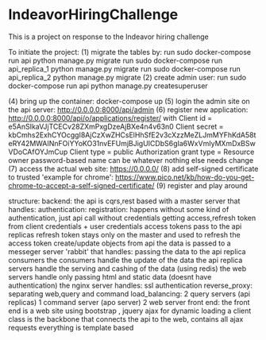 # IndeavorHiringChallenge
This is a project on response to the Indeavor hiring challenge

To initiate the project:
(1) migrate the tables by:
run sudo docker-compose run api python manage.py migrate
run sudo docker-compose run api_replica_1 python manage.py migrate
run sudo docker-compose run api_replica_2 python manage.py migrate
(2) create admin user:
run sudo docker-compose run api python manage.py createsuperuser

(4) bring up the container:
docker-compose up
(5) login the admin site on the api server:
http://0.0.0.0:8000/api/admin
(6) register new application:
http://0.0.0.0:8000/api/o/applications/register/
with Client id = e5AnSIkaVJjTCECv28ZXmPxgDzeAjBXe4n4v63n0
     Client secret = kbCmhs2ExhCYOcggI8AjCzXwZHCsElHhSfE2v3cXzzMeZLJmMYFhKdA58teRY42MWAINnFOiYYoKO31nvEFUmjBJigUICDbS6gIa6WxVmIyMXmDxBSwVDoCAfOYJmCup
     Client type = public
     Authorization grant type = Resource owner password-based
name can be whatever
nothing else needs change
(7) access the actual web site:
https://0.0.0.0/
(8) add self-signed certificate to trusted
    'example for chrome':
    https://www.pico.net/kb/how-do-you-get-chrome-to-accept-a-self-signed-certificate/
(9) register and play around

structure:
backend:
  the api is cqrs,rest based
    with a master server that handles:
      authentication:
        registration:
          happens without some kind of authentication, just api call without credentials
        getting access,refresh token from client credentials + user credentials
          access tokens pass to the api replicas
          refresh token stays only on the master and used to refresh the access token
      create/update objects from api
    the data is passed to a messeger server 'rabbit' that handles:
      passing the data to the api replica consumers
    the consumers handle the update of the data
    the api replica servers handle the serving and cashing of the data (using redis)
    the web servers handle only passing html and static data (doesnt have authentication)
    the nginx server handles:
      ssl authentication
      reverse_proxy:
        separating web,query and command
      load_balancing:
        2 query servers (api replicas)
        1 command server (apo server)
        2 web server
front end:
  the front end is a web site using bootstrap , jquery ajax for dynamic loading
  a client class is the backbone that connects the api to the web, contains all
    ajax requests
  everything is template based 
